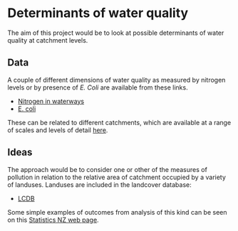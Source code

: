 # Determinants of water quality
The aim of this project would be to look at possible determinants of water quality at catchment levels.

## Data
A couple of different dimensions of water quality as measured by nitrogen levels or by presence of _E. Coli_ are available from these links.

+ [Nitrogen in waterways](https://data.mfe.govt.nz/search/?q=nitrogen)
+ [E. coli](https://data.mfe.govt.nz/layer/52698-median-escherichia-coli-concentration/)

These can be related to different catchments, which are available at a range of scales and levels of detail [here](https://data.mfe.govt.nz/search/?q=Catchments).

## Ideas
The approach would be to consider one or other of the measures of pollution in relation to the relative area of catchment occupied by a variety of landuses. Landuses are included in the landcover database:

+ [LCDB](https://lris.scinfo.org.nz/)

Some simple examples of outcomes from analysis of this kind can be seen on this [Statistics NZ web page](https://www.stats.govt.nz/indicators/river-water-quality-nitrogen).
